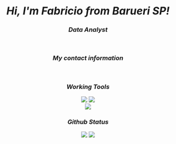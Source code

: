 <div>
<h1 align="center"><i>Hi, I'm Fabricio from Barueri SP!</i></h1>
<h3 align="center"><i> Data Analyst </i></h3>
<br>


<div align="center">
  <h3><i> My contact information </i></h3>
  <br>


<h3><i> Working Tools </i></h3>
<div align="center">
<img src="https://skillicons.dev/icons?i=vscode,github,git,linux,figma" />
<img src="https://skillicons.dev/icons?i=python,mysql,postgres,notion,obsidian" /><br>
<img src="https://drive.google.com/file/d/1xY8pAxRXkJNwLsBkpvjfg4VD9KrCcopT/view?usp=sharing"/>
</div>

<div align="center" class="row" display="inline">
  <h3 align="center"><i> Github Status </i></h3>
      <picture>
        <source
          srcset="https://github-readme-stats.vercel.app/api?username=Fabricioxdv&show_icons=true&theme=blue_navy"
          media="(prefers-color-scheme: dark)"
        />
        <source
          srcset="https://github-readme-stats.vercel.app/api?username=Fabricioxdv&show_icons=true"
          media="(prefers-color-scheme: light), (prefers-color-scheme: no-preference)"
        />
        <img src="https://github-readme-stats.vercel.app/api?username=Fabricioxdv&show_icons=true"/>
      </picture>
      <img class="left" src="https://github-readme-stats.vercel.app/api/top-langs/?username=Fabricioxdv&layout=compact&theme=blue_navy"/>
  </div>
</div>
